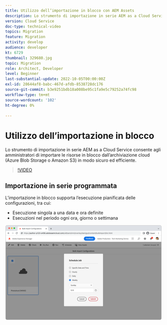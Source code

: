 ```yaml
---
title: Utilizzo dell’importazione in blocco con AEM Assets
description: Lo strumento di importazione in serie AEM as a Cloud Service consente agli amministratori di importare le risorse in blocco dall’archiviazione cloud (Azure Blob Storage o Amazon S3) in modo sicuro ed efficiente.
version: Cloud Service
doc-type: technical-video
topics: Migration
feature: Migration
activity: develop
audience: developer
kt: 6729
thumbnail: 329680.jpg
topic: Migration
role: Architect, Developer
level: Beginner
last-substantial-update: 2022-10-05T00:00:00Z
exl-id: 28644af8-babc-467d-afdb-8538728dc176
source-git-commit: b3e9251bdb18a008be95c1fa9e5c79252a74fc98
workflow-type: tm+mt
source-wordcount: '102'
ht-degree: 0%

---
```


# Utilizzo dell’importazione in blocco

Lo strumento di importazione in serie AEM as a Cloud Service consente agli amministratori di importare le risorse in blocco dall’archiviazione cloud (Azure Blob Storage o Amazon S3) in modo sicuro ed efficiente.

>[!VIDEO](https://video.tv.adobe.com/v/329680?quality=12&learn=on)

## Importazione in serie programmata

L’importazione in blocco supporta l’esecuzione pianificata delle configurazioni, tra cui:

+ Esecuzione singola a una data e ora definite
+ Esecuzioni nel periodo ogni ora, giorno o settimana

![Pianificazione delle importazioni in blocco](./assets/bulk-import/schedule.png)